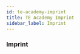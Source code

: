 ```yaml
---
id: te-academy-imprint
title: TE Academy Imprint
sidebar_label: Imprint
---
```


### Imprint

